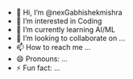 - 👋 Hi, I’m @nexGabhishekmishra
- 👀 I’m interested in Coding 
- 🌱 I’m currently learning AI/ML
- 💞️ I’m looking to collaborate on ...
- 📫 How to reach me ...
- 😄 Pronouns: ...
- ⚡ Fun fact: ...

<!---
nexGabhishekmishra/nexGabhishekmishra is a ✨ special ✨ repository because its `README.md` (this file) appears on your GitHub profile.
You can click the Preview link to take a look at your changes.
--->
